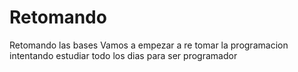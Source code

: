 # Retomando
Retomando las bases
Vamos a empezar a re tomar la programacion intentando estudiar todo los dias para ser programador
